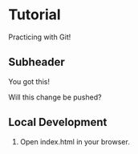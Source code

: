 # Tutorial

Practicing with Git!

## Subheader

You got this!

Will this change be pushed?

## Local Development

1. Open index.html in your browser.